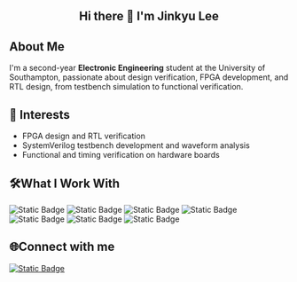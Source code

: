 <h2 align="center">Hi there 👋 I'm Jinkyu Lee</h2>


## About Me
I'm a second-year **Electronic Engineering** student at the University of Southampton, passionate about design verification, FPGA development, and RTL design, from testbench simulation to functional verification.


## 🚀 Interests
- FPGA design and RTL verification
- SystemVerilog testbench development and waveform analysis
- Functional and timing verification on hardware boards

  
## 🛠What I Work With
![Static Badge](https://img.shields.io/badge/Verilog-blue)
![Static Badge](https://img.shields.io/badge/SystemVerilog-inactive) 
![Static Badge](https://img.shields.io/badge/C-purple)
![Static Badge](https://img.shields.io/badge/GTKWave-grey) 
![Static Badge](https://img.shields.io/badge/ModelSim-yellow)
![Static Badge](https://img.shields.io/badge/Vivado-green)
![Static Badge](https://img.shields.io/badge/Xilinx%20Artix--7-orange)

## 🌐Connect with me
[![Static Badge](https://img.shields.io/badge/Linkedin-blue)](https://www.linkedin.com/in/jinkyu-lee-a8541124a)


